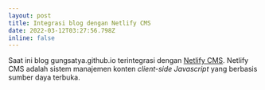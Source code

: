 ```yaml
---
layout: post
title: Integrasi blog dengan Netlify CMS
date: 2022-03-12T03:27:56.798Z
inline: false
---
```

Saat ini blog gungsatya.github.io terintegrasi dengan [Netlify CMS](https://www.netlifycms.org/). Netlify CMS adalah sistem manajemen konten *client-side Javascript* yang berbasis sumber daya terbuka.